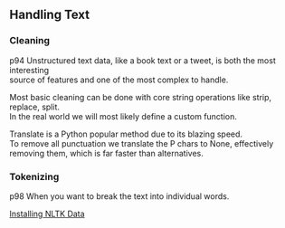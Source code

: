 ## Handling Text

### Cleaning
 p94
Unstructured text data, like a book text or a tweet, is both the most interesting   
source of features and one of the most complex to handle.  

Most basic cleaning can be done with core string operations like strip, replace, split.  
In the real world we will most likely define a custom function.  

Translate is a Python popular method due to its blazing speed.  
To remove all punctuation we translate the P chars to None, effectively  
removing them, which is far faster than alternatives.  

### Tokenizing
 p98
When you want to break the text into individual words.  


[Installing NLTK Data](https://www.nltk.org/data.html)